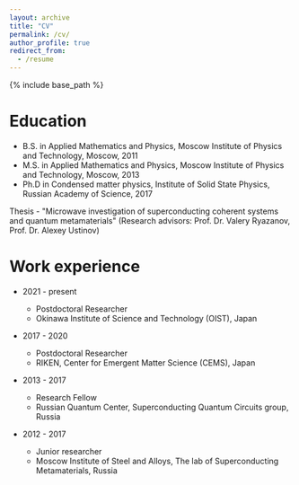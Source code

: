 ```yaml
---
layout: archive
title: "CV"
permalink: /cv/
author_profile: true
redirect_from:
  - /resume
---
```


{% include base_path %}

Education
======
* B.S. in Applied Mathematics and Physics, Moscow Institute of Physics and Technology, Moscow, 2011
* M.S. in Applied Mathematics and Physics, Moscow Institute of Physics and Technology, Moscow, 2013
* Ph.D in Condensed matter physics, Institute of Solid State Physics, Russian Academy of Science, 2017

Thesis - "Microwave investigation of superconducting coherent systems and quantum metamaterials"
(Research advisors: Prof. Dr. Valery Ryazanov, Prof. Dr. Alexey Ustinov)

Work experience
======

* 2021 - present
  * Postdoctoral Researcher
  * Okinawa Institute of Science and Technology (OIST), Japan
  
* 2017 - 2020
  * Postdoctoral Researcher
  * RIKEN, Center for Emergent Matter Science (CEMS), Japan

* 2013 - 2017
  * Research Fellow
  * Russian Quantum Center, Superconducting Quantum Circuits group, Russia

* 2012 - 2017
  * Junior researcher
  * Moscow Institute of Steel and Alloys, The lab of Superconducting Metamaterials, Russia
